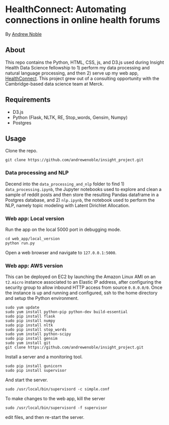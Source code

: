 # HealthConnect: Automating connections in online health forums

By [Andrew Noble](http://andrewenoble.com)

## About

This repo contains the Python, HTML, CSS, js, and D3.js used during Insight Health Data Science fellowship to 1) perform my data processing and natural language processing, and then 2) serve up my web app, [HealthConnect](http://www.healthconnect.live).  This project grew out of a consulting opportunity with the Cambridge-based data science team at Merck.

## Requirements

* D3.js
* Python (Flask, NLTK, RE, Stop_words, Gensim, Numpy)
* Postgres

## Usage

Clone the repo.
```
git clone https://github.com/andrewenoble/insight_project.git
```

### Data processing and NLP

Decend into the ```data_processing_and_nlp``` folder to find 1) ```data_processing.ipynb```, the Jupyter notebooks used to explore and clean a sample of reddit posts and then store the resulting Pandas dataframe in a Postgres database, and 2) ```nlp.ipynb```, the notebook used to perform the NLP, namely topic modeling with Latent Dirichlet Allocation.

### Web app: Local version

Run the app on the local 5000 port in debugging mode.
```
cd web_app/local_version
python run.py
```
Open a web browser and navigate to ```127.0.0.1:5000```.

### Web app: AWS version

This can be deployed on EC2 by launching the Amazon Linux AMI on an ```t2.micro``` instance associated to an Elastic IP address, after configuring the security group to allow inbound HTTP access from source ```0.0.0.0/0```.  Once the instance is up and running and configured, ssh to the home directory and setup the Python environment.
```
sudo yum update
sudo yum install python-pip python-dev build-essential
sudo pip install flask
sudo pip install numpy
sudo pip install nltk
sudo pip install stop_words
sudo yum install python-scipy
sudo pip install gensim 
sudo yum install git 
git clone https://github.com/andrewenoble/insight_project.git
```
Install a server and a monitoring tool.
```
sudo pip install gunicorn
sudo pip install supervisor
```
And start the server.
```
sudo /usr/local/bin/supervisord -c simple.conf
```
To make changes to the web app, kill the server
```
sudo /usr/local/bin/supervisord -f supervisor
```
edit files, and then re-start the server.  
